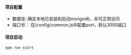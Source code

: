 #### 项目配置

* 数据库:  确定本地已安装和启动mongodb，并可正常访问
* 端口号： 在/config/common.js中配置port，默认3000端口

#### 项目启动

```
npm run start
```
